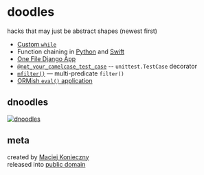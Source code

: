 doodles
=======

hacks that may just be abstract shapes (newest first)

- [Custom `while`](doodles/custom_while.swift)
- Function chaining in [Python](doodles/chain.py) and [Swift](doodles/chain.swift)
- [One File Django App](doodles/django1.py)
- [`@not_your_camelcase_test_case`](doodles/nyctc.py) -- `unittest.TestCase` decorator
- [`mfilter()`](doodles/mfilter.py) — multi-predicate `filter()`
- [ORMish `eval()` application](doodles/ormish_eval.py)


dnoodles
-------

[![dnoodles](http://dl.dropbox.com/u/2618196/dnoodles.svg)](https://gist.github.com/narfdotpl/639250)


meta
----

created by [Maciej Konieczny](http://narf.pl/)<br>
released into [public domain](http://unlicense.org/)
